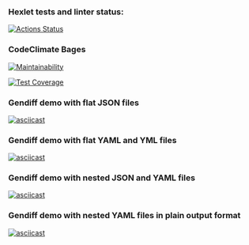 ### Hexlet tests and linter status:
[![Actions Status](https://github.com/ShePlayedYou/frontend-project-46/actions/workflows/hexlet-check.yml/badge.svg)](https://github.com/ShePlayedYou/frontend-project-46/actions)

### CodeClimate Bages
[![Maintainability](https://api.codeclimate.com/v1/badges/5f0deb36fa43e48a5975/maintainability)](https://codeclimate.com/github/ShePlayedYou/frontend-project-46/maintainability)

[![Test Coverage](https://api.codeclimate.com/v1/badges/5f0deb36fa43e48a5975/test_coverage)](https://codeclimate.com/github/ShePlayedYou/frontend-project-46/test_coverage)

### Gendiff demo with flat JSON files
[![asciicast](https://asciinema.org/a/xJtQ1qWJIwfylRJUv3pVzk57w.svg)](https://asciinema.org/a/xJtQ1qWJIwfylRJUv3pVzk57w)

### Gendiff demo with flat YAML and YML files
[![asciicast](https://asciinema.org/a/OvROKBByuA84JyDu0QBmYA7p2.svg)](https://asciinema.org/a/OvROKBByuA84JyDu0QBmYA7p2)

### Gendiff demo with nested JSON and YAML files
[![asciicast](https://asciinema.org/a/ZqK24YFQpwqx0wFn8US32GSJ8.svg)](https://asciinema.org/a/ZqK24YFQpwqx0wFn8US32GSJ8)

### Gendiff demo with nested YAML files in plain output format
[![asciicast](https://asciinema.org/a/Yn59lOeBhr6Kk2i9RugvH8Ifl.svg)](https://asciinema.org/a/Yn59lOeBhr6Kk2i9RugvH8Ifl)